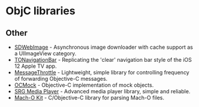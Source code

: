 # ObjC libraries

## Other

- [SDWebImage](https://github.com/SDWebImage/SDWebImage) - Asynchronous image downloader with cache support as a UIImageView category.
- [TONavigationBar](https://github.com/TimOliver/TONavigationBar) - Replicating the 'clear' navigation bar style of the iOS 12 Apple TV app.
- [MessageThrottle](https://github.com/yulingtianxia/MessageThrottle) - Lightweight, simple library for controlling frequency of forwarding Objective-C messages.
- [OCMock](https://github.com/erikdoe/ocmock) - Objective-C implementation of mock objects.
- [SRG Media Player](https://github.com/SRGSSR/srgmediaplayer-apple) - Advanced media player library, simple and reliable.
- [Mach-O Kit](https://github.com/DeVaukz/MachO-Kit) - C/Objective-C library for parsing Mach-O files.